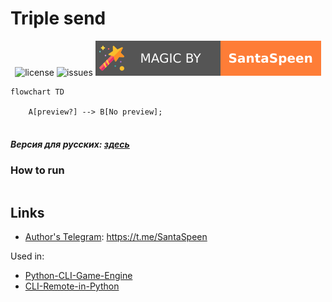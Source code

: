 # Triple send

<p align="center">
    <img src="https://img.shields.io/github/license/SantaSpeen/Triple-send?style=for-the-badge" alt="license" title="license: MIT">
    <img src="https://img.shields.io/github/issues/SantaSpeen/Triple-send?style=for-the-badge" alt="issues">
    <img src="./assets/magic_logo.svg" alt="magic">
    <br/>

```mermaid
flowchart TD

    A[preview?] --> B[No preview];
    
```

</p>

[//]: # (    <img src="./assets/preview.png" alt="preview">)

##### Версия для русских: [здесь](./README_RU.md)


### How to run

```python

```

## Links

* [Author's Telegram](https://t.me/SantaSpeen "SantaSpeen"): https://t.me/SantaSpeen

Used in: 

* [Python-CLI-Game-Engine](https://github.com/SantaSpeen/Python-CLI-Game-Engine)
* [CLI-Remote-in-Python](https://github.com/SantaSpeen/CLI-Remote-in-Python)
